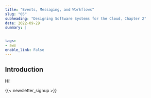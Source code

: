 ```yaml
---
title: "Events, Messaging, and Workflows"
slug: "05"
subheading: "Designing Software Systems for the Cloud, Chapter 2"
date: 2022-09-29
summary: |
    

tags:
- aws
enable_link: False
---
```


## Introduction

Hi!

{{< newsletter_signup >}}